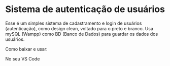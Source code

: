 # Sistema de autenticação de usuários

Esse é um simples sistema de cadastramento e login de usuários (autenticação), como design clean, voltado para o preto e branco. Usa mySQL (Wampp) como BD (Banco de Dados) para guardar os dados dos usuários.

Como baixar e usar:

No seu VS Code